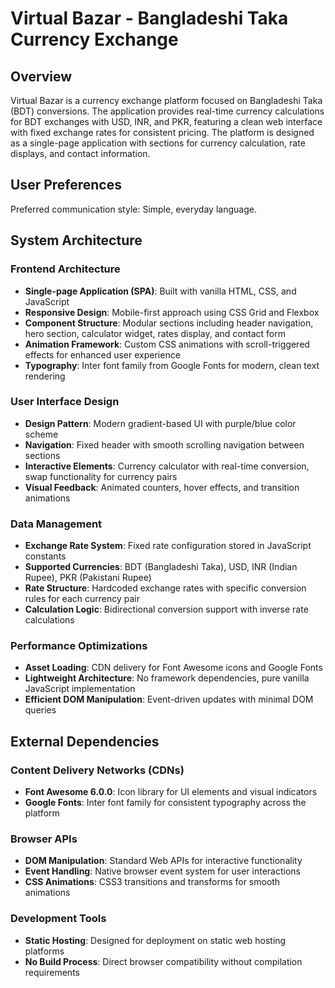# Virtual Bazar - Bangladeshi Taka Currency Exchange

## Overview

Virtual Bazar is a currency exchange platform focused on Bangladeshi Taka (BDT) conversions. The application provides real-time currency calculations for BDT exchanges with USD, INR, and PKR, featuring a clean web interface with fixed exchange rates for consistent pricing. The platform is designed as a single-page application with sections for currency calculation, rate displays, and contact information.

## User Preferences

Preferred communication style: Simple, everyday language.

## System Architecture

### Frontend Architecture
- **Single-page Application (SPA)**: Built with vanilla HTML, CSS, and JavaScript
- **Responsive Design**: Mobile-first approach using CSS Grid and Flexbox
- **Component Structure**: Modular sections including header navigation, hero section, calculator widget, rates display, and contact form
- **Animation Framework**: Custom CSS animations with scroll-triggered effects for enhanced user experience
- **Typography**: Inter font family from Google Fonts for modern, clean text rendering

### User Interface Design
- **Design Pattern**: Modern gradient-based UI with purple/blue color scheme
- **Navigation**: Fixed header with smooth scrolling navigation between sections
- **Interactive Elements**: Currency calculator with real-time conversion, swap functionality for currency pairs
- **Visual Feedback**: Animated counters, hover effects, and transition animations

### Data Management
- **Exchange Rate System**: Fixed rate configuration stored in JavaScript constants
- **Supported Currencies**: BDT (Bangladeshi Taka), USD, INR (Indian Rupee), PKR (Pakistani Rupee)
- **Rate Structure**: Hardcoded exchange rates with specific conversion rules for each currency pair
- **Calculation Logic**: Bidirectional conversion support with inverse rate calculations

### Performance Optimizations
- **Asset Loading**: CDN delivery for Font Awesome icons and Google Fonts
- **Lightweight Architecture**: No framework dependencies, pure vanilla JavaScript implementation
- **Efficient DOM Manipulation**: Event-driven updates with minimal DOM queries

## External Dependencies

### Content Delivery Networks (CDNs)
- **Font Awesome 6.0.0**: Icon library for UI elements and visual indicators
- **Google Fonts**: Inter font family for consistent typography across the platform

### Browser APIs
- **DOM Manipulation**: Standard Web APIs for interactive functionality
- **Event Handling**: Native browser event system for user interactions
- **CSS Animations**: CSS3 transitions and transforms for smooth animations

### Development Tools
- **Static Hosting**: Designed for deployment on static web hosting platforms
- **No Build Process**: Direct browser compatibility without compilation requirements
